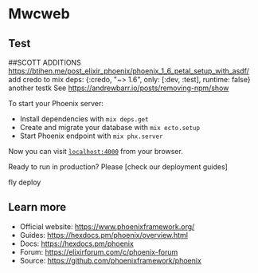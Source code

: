 # Mwcweb
## Test

##SCOTT ADDITIONS
https://btihen.me/post_elixir_phoenix/phoenix_1_6_petal_setup_with_asdf/
add credo to mix deps: {:credo, "~> 1.6", only: [:dev, :test], runtime: false}
another testk
See https://andrewbarr.io/posts/removing-npm/show

To start your Phoenix server:

  * Install dependencies with `mix deps.get`
  * Create and migrate your database with `mix ecto.setup`
  * Start Phoenix endpoint with `mix phx.server` 

Now you can visit [`localhost:4000`](http://localhost:4000) from your browser.

Ready to run in production? Please [check our deployment guides]

fly deploy

## Learn more

  * Official website: https://www.phoenixframework.org/
  * Guides: https://hexdocs.pm/phoenix/overview.html
  * Docs: https://hexdocs.pm/phoenix
  * Forum: https://elixirforum.com/c/phoenix-forum
  * Source: https://github.com/phoenixframework/phoenix
